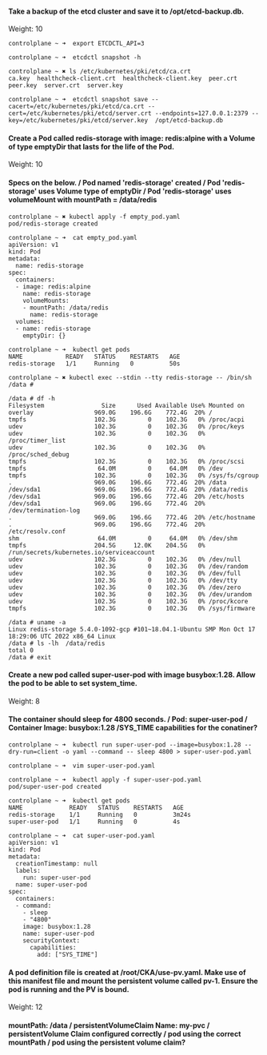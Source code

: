 

#### Take a backup of the etcd cluster and save it to /opt/etcd-backup.db.

Weight: 10

```
controlplane ~ ➜  export ETCDCTL_API=3

controlplane ~ ➜  etcdctl snapshot -h

controlplane ~ ✖ ls /etc/kubernetes/pki/etcd/ca.crt  
ca.key  healthcheck-client.crt  healthcheck-client.key  peer.crt  peer.key  server.crt  server.key

controlplane ~ ➜  etcdctl snapshot save --cacert=/etc/kubernetes/pki/etcd/ca.crt --cert=/etc/kubernetes/pki/etcd/server.crt --endpoints=127.0.0.1:2379 --key=/etc/kubernetes/pki/etcd/server.key  /opt/etcd-backup.db

``` 


#### Create a Pod called redis-storage with image: redis:alpine with a Volume of type emptyDir that lasts for the life of the Pod.

Weight: 10

#### Specs on the below. /  Pod named 'redis-storage' created /   Pod 'redis-storage' uses Volume type of emptyDir / Pod 'redis-storage' uses volumeMount with mountPath = /data/redis

``` 
controlplane ~ ✖ kubectl apply -f empty_pod.yaml 
pod/redis-storage created

controlplane ~ ➜  cat empty_pod.yaml 
apiVersion: v1
kind: Pod
metadata:
  name: redis-storage
spec:
  containers:
  - image: redis:alpine
    name: redis-storage
    volumeMounts:
    - mountPath: /data/redis
      name: redis-storage
  volumes:
  - name: redis-storage
    emptyDir: {}

controlplane ~ ➜  kubectl get pods
NAME            READY   STATUS    RESTARTS   AGE
redis-storage   1/1     Running   0          50s

controlplane ~ ✖ kubectl exec --stdin --tty redis-storage -- /bin/sh
/data # 

/data # df -h 
Filesystem                Size      Used Available Use% Mounted on
overlay                 969.0G    196.6G    772.4G  20% /
tmpfs                   102.3G         0    102.3G   0% /proc/acpi
udev                    102.3G         0    102.3G   0% /proc/keys
udev                    102.3G         0    102.3G   0% /proc/timer_list
udev                    102.3G         0    102.3G   0% /proc/sched_debug
tmpfs                   102.3G         0    102.3G   0% /proc/scsi
tmpfs                    64.0M         0     64.0M   0% /dev
tmpfs                   102.3G         0    102.3G   0% /sys/fs/cgroup
.                       969.0G    196.6G    772.4G  20% /data
/dev/sda1               969.0G    196.6G    772.4G  20% /data/redis
/dev/sda1               969.0G    196.6G    772.4G  20% /etc/hosts
/dev/sda1               969.0G    196.6G    772.4G  20% /dev/termination-log
.                       969.0G    196.6G    772.4G  20% /etc/hostname
.                       969.0G    196.6G    772.4G  20% /etc/resolv.conf
shm                      64.0M         0     64.0M   0% /dev/shm
tmpfs                   204.5G     12.0K    204.5G   0% /run/secrets/kubernetes.io/serviceaccount
udev                    102.3G         0    102.3G   0% /dev/null
udev                    102.3G         0    102.3G   0% /dev/random
udev                    102.3G         0    102.3G   0% /dev/full
udev                    102.3G         0    102.3G   0% /dev/tty
udev                    102.3G         0    102.3G   0% /dev/zero
udev                    102.3G         0    102.3G   0% /dev/urandom
udev                    102.3G         0    102.3G   0% /proc/kcore
tmpfs                   102.3G         0    102.3G   0% /sys/firmware

/data # uname -a
Linux redis-storage 5.4.0-1092-gcp #101~18.04.1-Ubuntu SMP Mon Oct 17 18:29:06 UTC 2022 x86_64 Linux
/data # ls -lh  /data/redis
total 0      
/data # exit
```

#### Create a new pod called super-user-pod with image busybox:1.28. Allow the pod to be able to set system_time.
Weight: 8
#### The container should sleep for 4800 seconds. / Pod: super-user-pod /  Container Image: busybox:1.28 /SYS_TIME capabilities for the conatiner?

```
controlplane ~ ➜  kubectl run super-user-pod --image=busybox:1.28 --dry-run=client -o yaml --command -- sleep 4800 > super-user-pod.yaml

controlplane ~ ➜  vim super-user-pod.yaml 

controlplane ~ ➜  kubectl apply -f super-user-pod.yaml 
pod/super-user-pod created

controlplane ~ ➜  kubectl get pods
NAME             READY   STATUS    RESTARTS   AGE
redis-storage    1/1     Running   0          3m24s
super-user-pod   1/1     Running   0          4s

controlplane ~ ➜  cat super-user-pod.yaml 
apiVersion: v1
kind: Pod
metadata:
  creationTimestamp: null
  labels:
    run: super-user-pod
  name: super-user-pod
spec:
  containers:
  - command:
    - sleep
    - "4800"
    image: busybox:1.28
    name: super-user-pod
    securityContext:
      capabilities:
        add: ["SYS_TIME"]
```

#### A pod definition file is created at /root/CKA/use-pv.yaml. Make use of this manifest file and mount the persistent volume called pv-1. Ensure the pod is running and the PV is bound.

Weight: 12

#### mountPath: /data / persistentVolumeClaim Name: my-pvc /  persistentVolume Claim configured correctly /  pod using the correct mountPath /  pod using the persistent volume claim?

